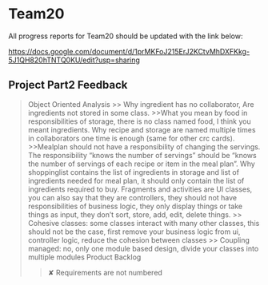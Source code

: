 # Team20

All progress reports for Team20 should be updated with the link below:

https://docs.google.com/document/d/1prMKFoJ215ErJ2KCtvMhDXFKkg-5J1QH820hTNTQ0KU/edit?usp=sharing

## Project Part2 Feedback

> Object Oriented Analysis
    >> Why ingredient has no collaborator, Are ingredients not stored in some class. 
    >>What you mean by food in responsibilities of storage, there is no class named food, I think you meant ingredients. Why recipe and storage are named multiple times in collaborators one time is enough (same for other crc cards). 
    >>Mealplan should not have a responsibility of changing the servings. The responsibility “knows the number of servings” should be “knows the number of servings of each recipe or item in the meal plan”. Why shoppinglist contains the list of ingredients in storage and list of ingredients needed for meal plan, it should only contain the list of ingredients required to buy. Fragments and activities are UI classes, you can also say that they are controllers, they should not have responsibilities of business logic, they only display things or take things as input, they don’t sort, store, add, edit, delete things.
    >> Cohesive classes: some classes interact with many other classes, this should not be the case, first remove your business logic from ui, controller logic, reduce the cohesion between classes
    >> Coupling managed: no, only one module based design, divide your classes into multiple modules
> Product Backlog
 >> ✘ Requirements are not numbered